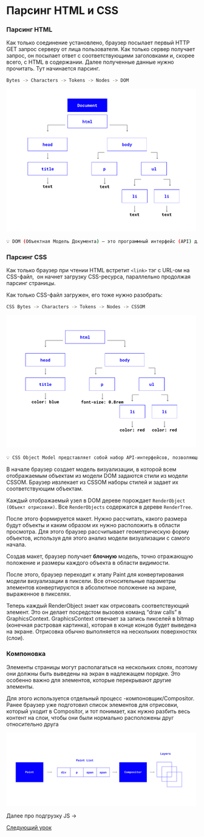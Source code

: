 # Парсинг HTML и СSS

### Парсинг HTML

Как только соединение установлено, браузер посылает первый HTTP GET запрос серверу от лица пользователя. Как только сервер получает запрос, он посылает ответ с соответствующими заголовками и, скорее всего, с HTML в содержании. Далее полученные данные нужно прочитать. Тут начинается парсинг.

```bash
Bytes -> Characters -> Tokens -> Nodes -> DOM
```

<img src="./img2.png" width="500"> </img>

```bash
💡 DOM (Объектная Модель Документа) – это программный интерфейс (API) для HTML и XML документов.
```

### Парсинг CSS

Как только браузер при чтении HTML встретит `<link>` тэг с URL-ом на CSS-файл,  он начнет загрузку СSS-ресурса, параллельно продолжая парсинг страницы.

Как только CSS-файл загружен, его тоже нужно разобрать:

```bash
CSS Bytes -> Characters -> Tokens -> Nodes -> CSSOM
```

<img src="./img3.png" width="500"> </img>

```bash
💡 CSS Object Model представляет собой набор API-интерфейсов, позволяющих манипулировать CSS из JavaScript. Это очень похоже на DOM, но для CSS, а не HTML.
```

В начале браузер создает модель визуализации, в которой всем отображаемым объектам из модели DOM задаются стили из модели CSSOM. Браузер ивзлекает из CSSOM наборы стилей и задает их соответствующим объектам.

Каждый отображаемый узел в DOM дереве порождает `RenderObject (Объект отрисовки)`. Все `RenderObjects` содержатся в дереве `RenderTree`.

После этого формируется макет. Нужно рассчитать, какого размера будут объекты и каким образом их нужно расположить в области просмотра. Для этого браузер рассчитывает геометрическую форму объектов, используя для этого анализ модели визуализации с самого начала.

Создав макет, браузер получает **блочную** модель, точно отражающую положение и размеры каждого объекта в области видимости. 

После этого, браузер переходит к этапу Paint для конвертирования модели визуализации в пиксели. Все относительные параметры элементов конвертируются в абсолютное положение на экране, выраженное в пикселях.

Теперь каждый RenderObject знает как отрисовать соответствующий элемент. Это он делает посредстом вызовов команд “draw calls” в GraphicsContext.
GraphicsContext отвечает за запись пикселей в bitmap (конечная растровая картинка), которая в конце концов будет выведена на экране.
Отрисовка обычно выполняется на нескольких поверхностях (слои).

### Компоновка

Элементы страницы могут располагаться на нескольких слоях, поэтому они должны быть выведены на экран в надлежащем порядке.
Это особенно важно для элементов, которые перекрывают другие элементы.

Для этого используется отдельный процесс -компоновщик/Compositor. Ранее браузер уже подготовил список элементов для отрисовки, который уходит в Compositor, и тот понимает, как нужно разбить весь контент на слои, чтобы они были нормально расположены друг относительно друга

<img src="./img4.png" width="500"> </img>

Далее про подгрузку JS ->

[Следующий урок](../level%207%20parse-js/)
